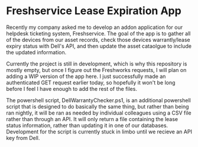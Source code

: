 # Freshservice Lease Expiration App

Recently my company asked me to develop an addon application for our helpdesk ticketing system, Freshservice. The goal of the app is to gather all of the devices from our asset records, check those devices warrantly/lease expiry status with Dell's API, and then update the asset cataolgue to include the updated information. 

Currently the project is still in development, which is why this repository is mostly empty, but once I figure out the Freshworks requests, I will plan on adding a WIP version of the app here. I just successfully made an authenticated GET request earlier today, so hopefully it won't be long before I feel I have enough to add the rest of the files.

The powershell script, DellWarrantyChecker.ps1, is an additional powershell script that is designed to do basically the same thing, but rather than being ran nightly, it will be ran as needed by individual colleagues using a CSV file rather than through an API. It will only return a file containing the lease status information, rather than updating it in one of our databases. Development for the script is currently stuck in limbo until we recieve an API key from Dell.

